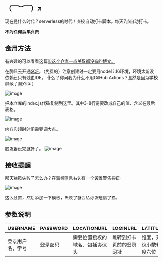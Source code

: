 ## （￣︶￣）↗　

现在是什么时代？serverless的时代！某校自动打卡脚本。每天7点自动打卡。

**不对任何后果负责**

## 食用方法

有兴趣的可以看看这篇[和这个仓库一点关系都没有的博文。](https://blog.2333332.xyz/2022/03/02/2022-03-02-punch-with-script/)

在腾讯云开通[SCF](https://cloud.tencent.com/product/scf)。（免费的）注意创建时一定要用node12.16环境，环境太新没依赖还只有残血IDE。
什么？你问我为什么不用GitHub Actions？显然是因为学校屏蔽了国外ip:(

![image](https://user-images.githubusercontent.com/44920131/160606543-d781b718-8d19-431a-bf93-36d7d17b2729.png)

把本仓库的index.js代码复制到这里。其中3-8行需要改成自己的值，含义在最后表格。

![image](https://user-images.githubusercontent.com/44920131/160606629-0e9f3494-7e95-4996-a1c5-c6acd2f6430c.png)

内存和超时时间需要调大点。

![image](https://user-images.githubusercontent.com/44920131/160607849-62753f1d-fbf5-44e6-a476-5d5d8fc1f555.png)

触发器设完就好了。
![image](https://user-images.githubusercontent.com/44920131/160608064-e4bb73ae-def6-486a-9734-3d69b03d94af.png)

## 接收提醒

那天抽风失败了怎么办？在监控信息右边有一个设置警告按钮。

![image](https://user-images.githubusercontent.com/44920131/160608939-12e13481-88fc-43cc-81d9-d82b5ac5b432.png)

这么设置，然后添加一下模板，失败了就会给你发短信了捏。

## 参数说明

| USERNAME        | PASSWORD | LOCATIONURL                   | LOGINURL                 | LATITUDE              | LONGITUDE             |
|-----------------|----------|-------------------------------|--------------------------|-----------------------|-----------------------|
| 登录用户名，学号 | 登录密码 | 需要位置授权的域名，包括协议头 | 跳转到打卡页前的登录网址 | 维度，建议小数精度六位 | 经度，建议小数精度六位 |
